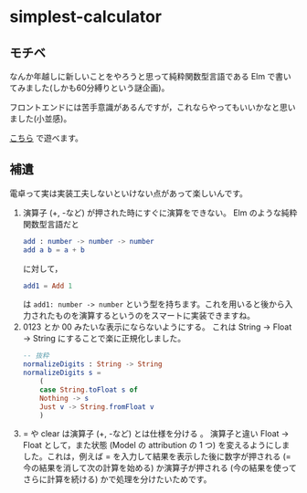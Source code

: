 # simplest-calculator

## モチベ
なんか年越しに新しいことをやろうと思って純粋関数型言語である Elm で書いてみました(しかも60分縛りという謎企画)。

フロントエンドには苦手意識があるんですが，これならやってもいいかなと思いました(小並感)。

[こちら](https://mitawaut.github.io/simplest-calculator/) で遊べます。

## 補遺

電卓って実は実装工夫しないといけない点があって楽しいんです。
1. 演算子 (+, -など) が押された時にすぐに演算をできない。
    Elm のような純粋関数型言語だと
    ```elm
    add : number -> number -> number
    add a b = a + b
    ```
    に対して，
    ```elm
    add1 = Add 1
    ```
    は `add1: number -> number` という型を持ちます。これを用いると後から入力されたものを演算するというのをスマートに実装できますね。
2. 0123 とか 00 みたいな表示にならないようにする。
    これは String -> Float -> String にすることで楽に正規化しました。
    ```elm
    -- 抜粋
    normalizeDigits : String -> String 
    normalizeDigits s =
        (
        case String.toFloat s of
        Nothing -> s 
        Just v -> String.fromFloat v
        )
    ```
3. = や clear は演算子 (+, -など) とは仕様を分ける 。
    演算子と違い Float -> Float として，また状態 (Model の attribution の 1 つ) を変えるようにしました。これは，例えば = を入力して結果を表示した後に数字が押される (= 今の結果を消して次の計算を始める) か演算子が押される (今の結果を使ってさらに計算を続ける) かで処理を分けたいためです。

